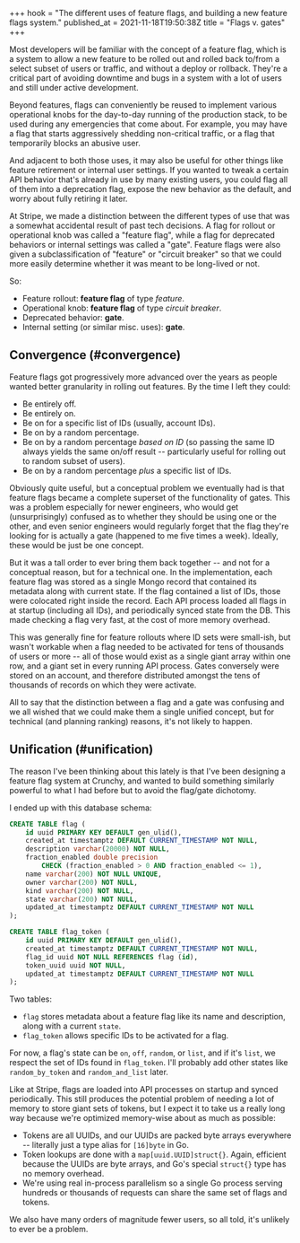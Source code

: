 +++
hook = "The different uses of feature flags, and building a new feature flags system."
published_at = 2021-11-18T19:50:38Z
title = "Flags v. gates"
+++

Most developers will be familiar with the concept of a feature flag, which is a system to allow a new feature to be rolled out and rolled back to/from a select subset of users or traffic, and without a deploy or rollback. They're a critical part of avoiding downtime and bugs in a system with a lot of users and still under active development.

Beyond features, flags can conveniently be reused to implement various operational knobs for the day-to-day running of the production stack, to be used during any emergencies that come about. For example, you may have a flag that starts aggressively shedding non-critical traffic, or a flag that temporarily blocks an abusive user.

And adjacent to both those uses, it may also be useful for other things like feature retirement or internal user settings. If you wanted to tweak a certain API behavior that's already in use by many existing users, you could flag all of them into a deprecation flag, expose the new behavior as the default, and worry about fully retiring it later.

At Stripe, we made a distinction between the different types of use that was a somewhat accidental result of past tech decisions. A flag for rollout or operational knob was called a "feature flag", while a flag for deprecated behaviors or internal settings was called a "gate". Feature flags were also given a subclassification of "feature" or "circuit breaker" so that we could more easily determine whether it was meant to be long-lived or not.

So:

* Feature rollout: **feature flag** of type _feature_.
* Operational knob: **feature flag** of type _circuit breaker_.
* Deprecated behavior: **gate**.
* Internal setting (or similar misc. uses): **gate**.

## Convergence (#convergence)

Feature flags got progressively more advanced over the years as people wanted better granularity in rolling out features. By the time I left they could:

* Be entirely off.
* Be entirely on.
* Be on for a specific list of IDs (usually, account IDs).
* Be on by a random percentage.
* Be on by a random percentage _based on ID_ (so passing the same ID always yields the same on/off result -- particularly useful for rolling out to random subset of users).
* Be on by a random percentage _plus_ a specific list of IDs.

Obviously quite useful, but a conceptual problem we eventually had is that feature flags became a complete superset of the functionality of gates. This was a problem especially for newer engineers, who would get (unsurprisingly) confused as to whether they should be using one or the other, and even senior engineers would regularly forget that the flag they're looking for is actually a gate (happened to me five times a week). Ideally, these would be just be one concept.

But it was a tall order to ever bring them back together -- and not for a conceptual reason, but for a technical one. In the implementation, each feature flag was stored as a single Mongo record that contained its metadata along with current state. If the flag contained a list of IDs, those were colocated right inside the record. Each API process loaded all flags in at startup (including all IDs), and periodically synced state from the DB. This made checking a flag very fast, at the cost of more memory overhead.

This was generally fine for feature rollouts where ID sets were small-ish, but wasn't workable when a flag needed to be activated for tens of thousands of users or more -- all of those would exist as a single giant array within one row, and a giant set in every running API process. Gates conversely were stored on an account, and therefore distributed amongst the tens of thousands of records on which they were activate.

All to say that the distinction between a flag and a gate was confusing and we all wished that we could make them a single unified concept, but for technical (and planning ranking) reasons, it's not likely to happen.

## Unification (#unification)

The reason I've been thinking about this lately is that I've been designing a feature flag system at Crunchy, and wanted to build something similarly powerful to what I had before but to avoid the flag/gate dichotomy.

I ended up with this database schema:

``` sql
CREATE TABLE flag (
    id uuid PRIMARY KEY DEFAULT gen_ulid(),
    created_at timestamptz DEFAULT CURRENT_TIMESTAMP NOT NULL,
    description varchar(20000) NOT NULL,
    fraction_enabled double precision
	    CHECK (fraction_enabled > 0 AND fraction_enabled <= 1),
    name varchar(200) NOT NULL UNIQUE,
    owner varchar(200) NOT NULL,
    kind varchar(200) NOT NULL,
    state varchar(200) NOT NULL,
    updated_at timestamptz DEFAULT CURRENT_TIMESTAMP NOT NULL
);

CREATE TABLE flag_token (
    id uuid PRIMARY KEY DEFAULT gen_ulid(),
    created_at timestamptz DEFAULT CURRENT_TIMESTAMP NOT NULL,
    flag_id uuid NOT NULL REFERENCES flag (id),
    token_uuid uuid NOT NULL,
    updated_at timestamptz DEFAULT CURRENT_TIMESTAMP NOT NULL
);
```

Two tables:

* `flag` stores metadata about a feature flag like its name and description, along with a current `state`.
* `flag_token` allows specific IDs to be activated for a flag.

For now, a flag's state can be `on`, `off`, `random`, or `list`, and if it's `list`, we respect the set of IDs found in `flag_token`. I'll probably add other states like `random_by_token` and `random_and_list` later.

Like at Stripe, flags are loaded into API processes on startup and synced periodically. This still produces the potential problem of needing a lot of memory to store giant sets of tokens, but I expect it to take us a really long way because we're optimized memory-wise about as much as possible:

* Tokens are all UUIDs, and our UUIDs are packed byte arrays everywhere -- literally just a type alias for `[16]byte` in Go.
* Token lookups are done with a `map[uuid.UUID]struct{}`. Again, efficient because the UUIDs are byte arrays, and Go's special `struct{}` type has no memory overhead.
* We're using real in-process parallelism so a single Go process serving hundreds or thousands of requests can share the same set of flags and tokens.

We also have many orders of magnitude fewer users, so all told, it's unlikely to ever be a problem.
